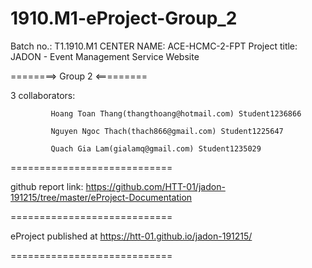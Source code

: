 # 1910.M1-eProject-Group_2

Batch no.: T1.1910.M1
CENTER NAME: ACE-HCMC-2-FPT
Project title: JADON - Event Management Service Website

========> Group 2 <=========

3 collaborators:
             
             Hoang Toan Thang(thangthoang@hotmail.com) Student1236866

             Nguyen Ngoc Thach(thach866@gmail.com) Student1225647
             
             Quach Gia Lam(gialamq@gmail.com) Student1235029

============================

github report link: https://github.com/HTT-01/jadon-191215/tree/master/eProject-Documentation

============================

eProject published at https://htt-01.github.io/jadon-191215/

============================
